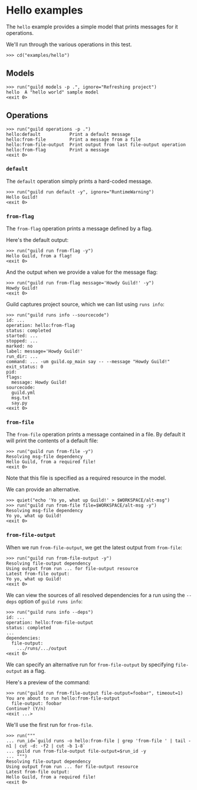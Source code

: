 # Hello examples

The `hello` example provides a simple model that prints messages for
it operations.

We'll run through the various operations in this test.

    >>> cd("examples/hello")

## Models

    >>> run("guild models -p .", ignore="Refreshing project")
    hello  A "hello world" sample model
    <exit 0>

## Operations

    >>> run("guild operations -p .")
    hello:default           Print a default message
    hello:from-file         Print a message from a file
    hello:from-file-output  Print output from last file-output operation
    hello:from-flag         Print a message
    <exit 0>

### `default`

The `default` operation simply prints a hard-coded message.

    >>> run("guild run default -y", ignore="RuntimeWarning")
    Hello Guild!
    <exit 0>

### `from-flag`

The `from-flag` operation prints a message defined by a flag.

Here's the default output:

    >>> run("guild run from-flag -y")
    Hello Guild, from a flag!
    <exit 0>

And the output when we provide a value for the message flag:

    >>> run("guild run from-flag message='Howdy Guild!' -y")
    Howdy Guild!
    <exit 0>

Guild captures project source, which we can list using `runs info`:

    >>> run("guild runs info --sourcecode")
    id: ...
    operation: hello:from-flag
    status: completed
    started: ...
    stopped: ...
    marked: no
    label: message='Howdy Guild!'
    run_dir: ...
    command: ... -um guild.op_main say -- --message "Howdy Guild!"
    exit_status: 0
    pid:
    flags:
      message: Howdy Guild!
    sourcecode:
      guild.yml
      msg.txt
      say.py
    <exit 0>

### `from-file`

The `from-file` operation prints a message contained in a file. By
default it will print the contents of a default file:

    >>> run("guild run from-file -y")
    Resolving msg-file dependency
    Hello Guild, from a required file!
    <exit 0>

Note that this file is specified as a required resource in the model.

We can provide an alternative.

    >>> quiet("echo 'Yo yo, what up Guild!' > $WORKSPACE/alt-msg")
    >>> run("guild run from-file file=$WORKSPACE/alt-msg -y")
    Resolving msg-file dependency
    Yo yo, what up Guild!
    <exit 0>

### `from-file-output`

When we run `from-file-output`, we get the latest output from
`from-file`:

    >>> run("guild run from-file-output -y")
    Resolving file-output dependency
    Using output from run ... for file-output resource
    Latest from-file output:
    Yo yo, what up Guild!
    <exit 0>

We can view the sources of all resolved dependencies for a run using
the `--deps` option of `guild runs info`:

    >>> run("guild runs info --deps")
    id: ...
    operation: hello:from-file-output
    status: completed
    ...
    dependencies:
      file-output:
        .../runs/.../output
    <exit 0>

We can specify an alternative run for `from-file-output` by specifying
`file-output` as a flag.

Here's a preview of the command:

    >>> run("guild run from-file-output file-output=foobar", timeout=1)
    You are about to run hello:from-file-output
      file-output: foobar
    Continue? (Y/n)
    <exit ...>

We'll use the first run for `from-file`.

    >>> run("""
    ... run_id=`guild runs -o hello:from-file | grep 'from-file ' | tail -n1 | cut -d: -f2 | cut -b 1-8`
    ... guild run from-file-output file-output=$run_id -y
    ... """)
    Resolving file-output dependency
    Using output from run ... for file-output resource
    Latest from-file output:
    Hello Guild, from a required file!
    <exit 0>
